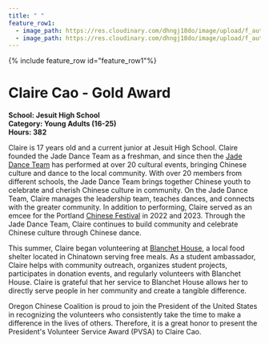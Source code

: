 ```yaml
---
title: " "
feature_row1:
  - image_path: https://res.cloudinary.com/dhngj18do/image/upload/f_auto,q_auto/v1/images/pvsa/2023_Claire_Cao
  - image_path: https://res.cloudinary.com/dhngj18do/image/upload/f_auto,q_auto/v1/images/activities/year_2023
---
```


{% include feature_row id="feature_row1"%}

# Claire Cao - Gold Award

**School: Jesuit High School**  
**Category: Young Adults (16-25)**  
**Hours: 382**  

Claire is 17 years old and a current junior at Jesuit High School. Claire founded the Jade Dance Team as a freshman, and since then the [Jade Dance Team](https://pdxchinese.org/youthdance/) has performed at over 20 cultural events, bringing Chinese culture and dance to the local community. With over 20 members from different schools, the Jade Dance Team brings together Chinese youth to celebrate and cherish Chinese culture in community. On the Jade Dance Team, Claire manages the leadership team, teaches dances, and connects with the greater community. In addition to performing, Claire served as an emcee for the Portland [Chinese Festival](https://pdxchinese.org/chinesefestival/) in 2022 and 2023. Through the Jade Dance Team, Claire continues to build community and celebrate Chinese culture through Chinese dance.

This summer, Claire began volunteering at [Blanchet House](https://blanchethouse.org/), a local food shelter located in Chinatown serving free meals. As a student ambassador, Claire helps with community outreach, organizes student projects, participates in donation events, and regularly volunteers with Blanchet House. Claire is grateful that her service to Blanchet House allows her to directly serve people in her community and create a tangible difference.

Oregon Chinese Coalition is proud to join the President of the United States in recognizing the volunteers who consistently take the time to make a difference in the lives of others. Therefore, it is a great honor to present the President's Volunteer Service Award (PVSA) to Claire Cao.
